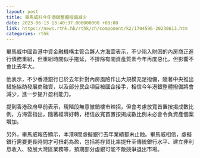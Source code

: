 ```yaml
---
layout: post
title: 畢馬威料今年港銀整體撥備減少
date: 2023-06-13 13:40:37.000000000 +08:00
link: https://news.rthk.hk/rthk/ch/component/k2/1704596-20230613.htm
categories: rthk
---
```


畢馬威中國香港中資金融機構主管合夥人方海雲表示，不少陷入財困的內房商正進行債務重組，但重組時間似乎拖延，不排除有關資產質素今年再度惡化，但影響不會比去年大。

他表示，不少香港銀行已於去年針對內房風險作出大規模充足撥備，隨著中央推出措施協助發展商融資，以及部分民企項目被國企接手，相信今年港銀整體撥備將會減少，進一步提升盈利能力。

提到香港政府早前表示，現階段無意撤銷樓市辣招，但會考慮放寬首置按揭成數比例，方海雲指出，隨著經濟好轉，相信放寬首置按揭成數比例未必會令負資產個案增加。

另外，畢馬威報告顯示，本港8間虛擬銀行去年業績都未止蝕。畢馬威相信，虛擬銀行需要更長時間才可扭虧為盈，包括將存貸比率提升至傳統銀行水平、建立非利息收入、發展大灣區業務等，預期部分虛銀可能不敵競爭退出市場。
